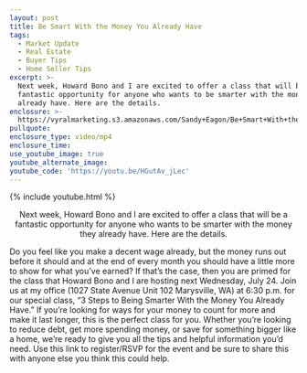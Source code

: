 ```yaml
---
layout: post
title: Be Smart With the Money You Already Have
tags:
  - Market Update
  - Real Estate
  - Buyer Tips
  - Home Seller Tips
excerpt: >-
  Next week, Howard Bono and I are excited to offer a class that will be a
  fantastic opportunity for anyone who wants to be smarter with the money they
  already have. Here are the details.
enclosure: >-
  https://vyralmarketing.s3.amazonaws.com/Sandy+Eagon/Be+Smart+With+the+Money+You+Already+Have.mp4
pullquote:
enclosure_type: video/mp4
enclosure_time:
use_youtube_image: true
youtube_alternate_image:
youtube_code: 'https://youtu.be/HGutAv_jLec'
---
```


{% include youtube.html %}

<p style="text-align:center;"<em>Next week, Howard Bono and I are excited to offer a class that will be a fantastic opportunity for anyone who wants to be smarter with the money they already have. Here are the details.</em></p>

Do you feel like you make a decent wage already, but the money runs out before it should and at the end of every month you should have a little more to show for what you’ve earned? If that’s the case, then you are primed for the class that Howard Bono and I are hosting next Wednesday, July 24. Join us at my office (1027 State Avenue Unit 102 Marysville, WA) at 6:30 p.m. for our special class, “3 Steps to Being Smarter With the Money You Already Have.” If you’re looking for ways for your money to count for more and make it last longer, this is the perfect class for you. Whether you’re looking to reduce debt, get more spending money, or save for something bigger like a home, we’re ready to give you all the tips and helpful information you’d need. Use this link to register/RSVP for the event and be sure to share this with anyone else you think this could help.&nbsp;<br>&nbsp;